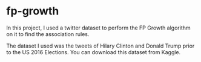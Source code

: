 # fp-growth


In this project, I used a twitter dataset to perform the FP Growth algorithm on it to find the association rules.

The dataset I used was the tweets of Hilary Clinton and Donald Trump prior to the US 2016 Elections. You can download this dataset from Kaggle.
